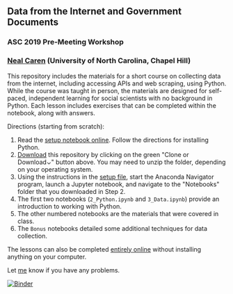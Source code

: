 ## Data from the Internet and Government Documents
### ASC 2019 Pre-Meeting Workshop
### [Neal Caren](http://nealcaren.org) (University of North Carolina, Chapel Hill)

This repository includes the materials for a short course on collecting data from the internet, including accessing APIs and web scraping, using Python.  While the course was taught in person, the materials are designed for self-paced, independent learning for social scientists with no background in Python. Each lesson includes exercises that can be completed within the notebook, along with answers.

Directions (starting from scratch):
1. Read the [setup notebook online](https://nbviewer.jupyter.org/github/nealcaren/ScrapingData/blob/master/Notebooks/1_Setup.ipynb). Follow the directions for installing Python.
2. [Download](https://github.com/nealcaren/ScrapingData/archive/master.zip) this repository by clicking on the green "Clone or Download⌄" button above. You may need to unzip the folder, depending on your operating system.
2. Using the instructions in the [setup file](https://nbviewer.jupyter.org/github/nealcaren/ScrapingData/blob/master/Notebooks/1_Setup.ipynb), start the Anaconda Navigator program, launch a Jupyter notebook, and navigate to the "Notebooks" folder that you downloaded in Step 2.
3. The first two notebooks (`2_Python.ipynb` and `3_Data.ipynb`) provide an introduction to working with Python.
3. The other numbered notebooks are the materials that were covered in class.
4. The `Bonus` notebooks detailed some additional techniques for data collection.

The lessons can also be completed [entirely online](https://mybinder.org/v2/gh/nealcaren/scrapingdata/master?filepath=notebook) without installing anything on your computer.

Let [me](mailto:neal.caren@gmail.com) know if you have any problems.

[![Binder](https://mybinder.org/badge_logo.svg)](https://mybinder.org/v2/gh/nealcaren/scrapingdata/master?filepath=notebooks)
